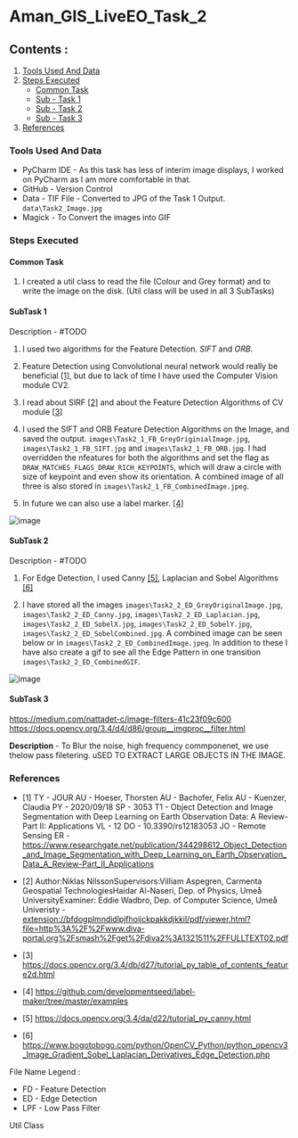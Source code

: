 # Aman_GIS_LiveEO_Task_2

## Contents :
1. [Tools Used And Data](#tools-used-and-data)
2. [Steps Executed](#steps-executed)
   * [Common Task](#common-task)
   * [Sub - Task 1](#subtask-1)
   * [Sub - Task 2](#subtask-2)
   * [Sub - Task 3](#subtask-3)
5. [References](#references)



### Tools Used And Data
* PyCharm IDE - As this task has less of interim image displays, I worked on PyCharm as I am more comfortable in that. 
* GitHub - Version Control
* Data - TIF File - Converted to JPG of the Task 1 Output. `data\Task2_Image.jpg`
* Magick - To Convert the images into GIF

### Steps Executed

#### Common Task 
1. I created a util class to read the file (Colour and Grey format) and to write the image on the disk. (Util class will be used in all 3 SubTasks)


#### SubTask 1

Description - #TODO
1. I used two algorithms for the Feature Detection. *SIFT* and *ORB*. 

2. Feature Detection using Convolutional neural network would really be beneficial [[1]](#1), but due to lack of time I have used the Computer Vision module CV2. 

3. I read about SIRF [[2]](#2) and about the Feature Detection Algorithms of CV module [[3]](#3)

4. I used the SIFT and ORB Feature Detection Algorithms on the Image, and saved the output. `images\Task2_1_FB_GreyOriginialImage.jpg`, `images\Task2_1_FB_SIFT.jpg` and `images\Task2_1_FB_ORB.jpg`. I had overridden the nfeatures for both the algorithms and set the flag as `DRAW_MATCHES_FLAGS_DRAW_RICH_KEYPOINTS`, which will draw a circle with size of keypoint and even show its orientation. A combined image of all three is also stored in `images\Task2_1_FB_CombinedImage.jpeg`. 

5. In future we can also use a label marker. [[4]](#4)

![image](https://user-images.githubusercontent.com/75158219/126021598-1c5bc4b5-ba32-415c-b91e-bf0ba49f45c3.png)




#### SubTask 2 

Description - #TODO
1. For Edge Detection, I used Canny [[5]](#5), Laplacian and Sobel Algorithms [[6]](#6)

2. I have stored all the images `images\Task2_2_ED_GreyOriginalImage.jpg`, `images\Task2_2_ED_Canny.jpg`, `images\Task2_2_ED_Laplacian.jpg`, `images\Task2_2_ED_SobelX.jpg`, `images\Task2_2_ED_SobelY.jpg`, `images\Task2_2_ED_SobelCombined.jpg`. A combined image can be seen below or in `images\Task2_2_ED_CombinedImage.jpeg`. In addition to these I have also create a gif to see all the Edge Pattern in one transition `images\Task2_2_ED_CombinedGIF`. 

![image](https://user-images.githubusercontent.com/75158219/126022062-3118ac3c-73d4-4b4d-b4ff-54ecc9e37c18.png)




#### SubTask 3 
https://medium.com/nattadet-c/image-filters-41c23f09c600 
https://docs.opencv.org/3.4/d4/d86/group__imgproc__filter.html

**Description** - To Blur the noise, high frequency commponenet, we use thelow pass filetering. uSED TO EXTRACT LARGE OBJECTS IN THE IMAGE. 




### References 
* <a id="1">[1]</a> TY  - JOUR
AU  - Hoeser, Thorsten
AU  - Bachofer, Felix
AU  - Kuenzer, Claudia
PY  - 2020/09/18
SP  - 3053
T1  - Object Detection and Image Segmentation with Deep Learning on Earth Observation Data: A Review-Part II: Applications
VL  - 12
DO  - 10.3390/rs12183053
JO  - Remote Sensing
ER  - 
https://www.researchgate.net/publication/344298612_Object_Detection_and_Image_Segmentation_with_Deep_Learning_on_Earth_Observation_Data_A_Review-Part_II_Applications

* <a id="2">[2]</a>
Author:Niklas NilssonSupervisors:Villiam Aspegren, Carmenta Geospatial TechnologiesHaidar Al-Naseri, Dep. of Physics, Umeå UniversityExaminer: Eddie Wadbro, Dep. of Computer Science, Umeå Univeristy - 
[extension://bfdogplmndidlpjfhoijckpakkdjkkil/pdf/viewer.html?file=http%3A%2F%2Fwww.diva-portal.org%2Fsmash%2Fget%2Fdiva2%3A1321511%2FFULLTEXT02.pdf](extension://bfdogplmndidlpjfhoijckpakkdjkkil/pdf/viewer.html?file=http%3A%2F%2Fwww.diva-portal.org%2Fsmash%2Fget%2Fdiva2%3A1321511%2FFULLTEXT02.pdf)

* <a id="3">[3]</a>
https://docs.opencv.org/3.4/db/d27/tutorial_py_table_of_contents_feature2d.html


* <a id="4">[4]</a>
 https://github.com/developmentseed/label-maker/tree/master/examples

* <a id="5">[5]</a>
https://docs.opencv.org/3.4/da/d22/tutorial_py_canny.html

* <a id="6">[6]</a>
https://www.bogotobogo.com/python/OpenCV_Python/python_opencv3_Image_Gradient_Sobel_Laplacian_Derivatives_Edge_Detection.php



File Name Legend : 
* FD  - Feature Detection
* ED  - Edge Detection
* LPF - Low Pass Filter

Util Class 
